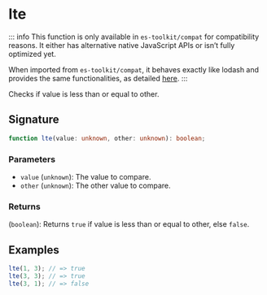 # lte

::: info
This function is only available in `es-toolkit/compat` for compatibility reasons. It either has alternative native JavaScript APIs or isn’t fully optimized yet.

When imported from `es-toolkit/compat`, it behaves exactly like lodash and provides the same functionalities, as detailed [here](../../../compatibility.md).
:::

Checks if value is less than or equal to other.

## Signature

```typescript
function lte(value: unknown, other: unknown): boolean;
```

### Parameters

- `value` (`unknown`): The value to compare.
- `other` (`unknown`): The other value to compare.

### Returns

(`boolean`): Returns `true` if value is less than or equal to other, else `false`.

## Examples

```typescript
lte(1, 3); // => true
lte(3, 3); // => true
lte(3, 1); // => false
```
